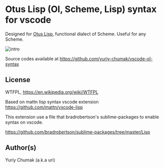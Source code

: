 # Otus Lisp (Ol, Scheme, Lisp) syntax for vscode

Designed for [Otus Lisp](https://github.com/yuriy-chumak/ol/), functional dialect of Scheme. Useful for any Scheme.

![intro](https://yuriy-chumak.github.io/images/vscode-ol-syntax.screenshot2.jpg)

Source codes available at https://github.com/yuriy-chumak/vscode-ol-syntax


## License

WTFPL, https://en.wikipedia.org/wiki/WTFPL

Based on mattn lisp syntax vscode extension https://github.com/mattn/vscode-lisp

This extension use a file that bradrobertson's sublime-packages to enable syntax on vscode.

https://github.com/bradrobertson/sublime-packages/tree/master/Lisp


## Author(s)

Yuriy Chumak (a.k.a uri)
